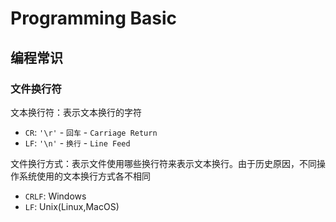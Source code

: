 # Programming Basic

## 编程常识

### 文件换行符

文本换行符：表示文本换行的字符

- `CR`: `'\r'` - `回车` - `Carriage Return`
- `LF`: `'\n'` - `换行` - `Line Feed`

文件换行方式：表示文件使用哪些换行符来表示文本换行。由于历史原因，不同操作系统使用的文本换行方式各不相同

- `CRLF`: Windows
- `LF`: Unix(Linux,MacOS)